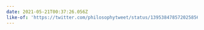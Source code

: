```yaml
---
date: 2021-05-21T00:37:26.056Z
like-of: 'https://twitter.com/philosophytweet/status/1395384785720258561?s=19'
---
```


